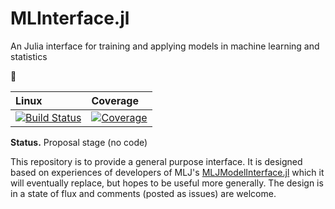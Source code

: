 # MLInterface.jl

An Julia interface for training and applying models in machine learning and statistics


&#x1F6A7;

| Linux | Coverage |
| :------------ | :------- |
| [![Build Status](https://github.com/JuliaAI/MLInterface.jl/workflows/CI/badge.svg)](https://github.com/JuliaAI/MLInterface.jl/actions) | [![Coverage](https://codecov.io/gh/JuliaAI/MLInterface.jl/branch/master/graph/badge.svg)](https://codecov.io/github/JuliaAI/MLInterface.jl?branch=master) |

**Status.** Proposal stage (no code)

This repository is to provide a general purpose interface. It is designed based on
experiences of developers of MLJ's [MLJModelInterface.jl]() which it will eventually
replace, but hopes to be useful more generally. The design is in a state of flux and
comments (posted as issues) are welcome.



